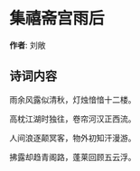 # 集禧斋宫雨后

**作者**: 刘敞

## 诗词内容

雨余风露似清秋，灯烛愔愔十二楼。

高枕江湖时独往，卷帘河汉正西流。

人间浪逐颠冥客，物外初知汗漫游。

拂露却趋青阁路，蓬莱回顾五云浮。

